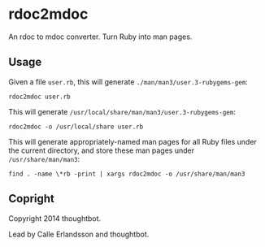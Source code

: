 rdoc2mdoc
=========

An rdoc to mdoc converter. Turn Ruby into man pages.

Usage
-----

Given a file `user.rb`, this will generate `./man/man3/user.3-rubygems-gem`:

    rdoc2mdoc user.rb

This will generate `/usr/local/share/man/man3/user.3-rubygems-gem`:

    rdoc2mdoc -o /usr/local/share user.rb

This will generate appropriately-named man pages for all Ruby files under the
current directory, and store these man pages under `/usr/share/man/man3`:

    find . -name \*rb -print | xargs rdoc2mdoc -o /usr/share/man/man3

Copright
-------

Copyright 2014 thoughtbot.

Lead by Calle Erlandsson and thoughtbot.

